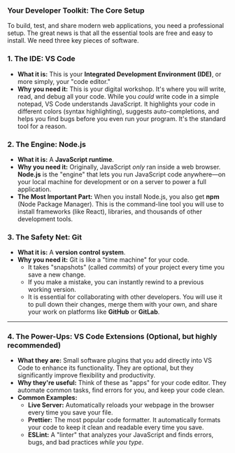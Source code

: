 ### **Your Developer Toolkit: The Core Setup**

To build, test, and share modern web applications, you need a professional setup. The great news is that all the essential tools are free and easy to install. We need three key pieces of software.

### 1. The IDE: VS Code
* **What it is:** This is your **Integrated Development Environment (IDE)**, or more simply, your "code editor."
* **Why you need it:** This is your digital workshop. It's where you will write, read, and debug all your code. While you *could* write code in a simple notepad, VS Code understands JavaScript. It highlights your code in different colors (syntax highlighting), suggests auto-completions, and helps you find bugs before you even run your program. It's the standard tool for a reason.

### 2. The Engine: Node.js
* **What it is:** A **JavaScript runtime**.
* **Why you need it:** Originally, JavaScript *only* ran inside a web browser. **Node.js** is the "engine" that lets you run JavaScript code anywhere—on your local machine for development or on a server to power a full application.
* **The Most Important Part:** When you install Node.js, you also get **npm** (Node Package Manager). This is the command-line tool you will use to install frameworks (like React), libraries, and thousands of other development tools.

### 3. The Safety Net: Git
* **What it is:** A **version control system**.
* **Why you need it:** Git is like a "time machine" for your code.
    * It takes "snapshots" (called *commits*) of your project every time you save a new change.
    * If you make a mistake, you can instantly rewind to a previous working version.
    * It is essential for collaborating with other developers. You will use it to pull down their changes, merge them with your own, and share your work on platforms like **GitHub** or **GitLab**.

---

### 4. The Power-Ups: VS Code Extensions (Optional, but highly recommended)

* **What they are:** Small software plugins that you add directly into VS Code to enhance its functionality. They are optional, but they significantly improve flexibility and productivity.
* **Why they're useful:** Think of these as "apps" for your code editor. They automate common tasks, find errors for you, and keep your code clean.
* **Common Examples:**
    * **Live Server:** Automatically reloads your webpage in the browser every time you save your file.
    * **Prettier:** The most popular code formatter. It automatically formats your code to keep it clean and readable every time you save.
    * **ESLint:** A "linter" that analyzes your JavaScript and finds errors, bugs, and bad practices *while you type*.